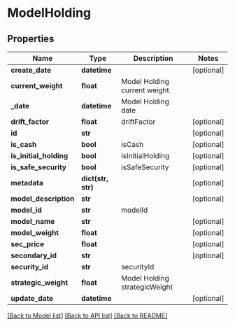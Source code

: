# ModelHolding

## Properties
Name | Type | Description | Notes
------------ | ------------- | ------------- | -------------
**create_date** | **datetime** |  | [optional] 
**current_weight** | **float** | Model Holding current weight | 
**_date** | **datetime** | Model Holding date | 
**drift_factor** | **float** | driftFactor | [optional] 
**id** | **str** |  | [optional] 
**is_cash** | **bool** | isCash | [optional] 
**is_initial_holding** | **bool** | isInitialHolding | [optional] 
**is_safe_security** | **bool** | isSafeSecurity | [optional] 
**metadata** | **dict(str, str)** |  | [optional] 
**model_description** | **str** |  | [optional] 
**model_id** | **str** | modelId | 
**model_name** | **str** |  | [optional] 
**model_weight** | **float** |  | [optional] 
**sec_price** | **float** |  | [optional] 
**secondary_id** | **str** |  | [optional] 
**security_id** | **str** | securityId | 
**strategic_weight** | **float** | Model Holding strategicWeight | 
**update_date** | **datetime** |  | [optional] 

[[Back to Model list]](../README.md#documentation-for-models) [[Back to API list]](../README.md#documentation-for-api-endpoints) [[Back to README]](../README.md)


